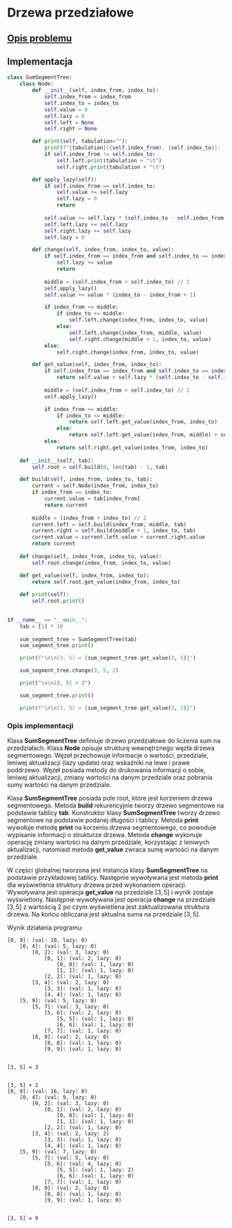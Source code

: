 # Drzewa przedziałowe

## [Opis problemu](../../../../algorithms/structures/segment-trees.md)


## Implementacja

```python linenums="1"
class SumSegmentTree:
    class Node:
        def __init__(self, index_from, index_to):
            self.index_from = index_from
            self.index_to = index_to
            self.value = 0
            self.lazy = 0
            self.left = None
            self.right = None

        def print(self, tabulation=""):
            print(f"{tabulation}[{self.index_from}, {self.index_to}]: (val: {self.value}, lazy: {self.lazy})")
            if self.index_from != self.index_to:
                self.left.print(tabulation + "\t")
                self.right.print(tabulation + "\t")

        def apply_lazy(self):
            if self.index_from == self.index_to:
                self.value += self.lazy
                self.lazy = 0
                return
            
            self.value += self.lazy * (self.index_to - self.index_from + 1)
            self.left.lazy += self.lazy
            self.right.lazy += self.lazy
            self.lazy = 0

        def change(self, index_from, index_to, value):
            if self.index_from == index_from and self.index_to == index_to:
                self.lazy += value
                return
            
            middle = (self.index_from + self.index_to) // 2
            self.apply_lazy()
            self.value += value * (index_to - index_from + 1)

            if index_from <= middle:
                if index_to <= middle:
                    self.left.change(index_from, index_to, value)
                else:
                    self.left.change(index_from, middle, value)
                    self.right.change(middle + 1, index_to, value)
            else:
                self.right.change(index_from, index_to, value)

        def get_value(self, index_from, index_to):
            if self.index_from == index_from and self.index_to == index_to:
                return self.value + self.lazy * (self.index_to - self.index_from + 1)
            
            middle = (self.index_from + self.index_to) // 2
            self.apply_lazy()

            if index_from <= middle:
                if index_to <= middle:
                    return self.left.get_value(index_from, index_to)
                else:
                    return self.left.get_value(index_from, middle) + self.right.get_value(middle + 1, index_to)
            else:
                return self.right.get_value(index_from, index_to)
            
    def __init__(self, tab):
        self.root = self.build(0, len(tab) - 1, tab)

    def build(self, index_from, index_to, tab):
        current = self.Node(index_from, index_to)
        if index_from == index_to:
            current.value = tab[index_from]
            return current
        
        middle = (index_from + index_to) // 2
        current.left = self.build(index_from, middle, tab)
        current.right = self.build(middle + 1, index_to, tab)
        current.value = current.left.value + current.right.value
        return current
    
    def change(self, index_from, index_to, value):
        self.root.change(index_from, index_to, value)

    def get_value(self, index_from, index_to):
        return self.root.get_value(index_from, index_to)
    
    def print(self):
        self.root.print()
    

if __name__ == "__main__":
    tab = [1] * 10
    
    sum_segment_tree = SumSegmentTree(tab)
    sum_segment_tree.print()

    print(f"\n\n[3, 5] = {sum_segment_tree.get_value(3, 5)}")

    sum_segment_tree.change(3, 5, 2)

    print("\n\n[3, 5] + 2")

    sum_segment_tree.print()

    print(f"\n\n[3, 5] = {sum_segment_tree.get_value(3, 5)}")
```


### Opis implementacji

Klasa **SumSegmentTree** definiuje drzewo przedziałowe do liczenia sum na przedziałach. Klasa **Node** opisuje strukturę wewnętrznego węzła drzewa segmentowego.
Węzeł przechowuje informacje o wartości, przedziale, leniwej aktualizacji (lazy update) oraz wskaźniki na lewe i prawe poddrzewo.
Węzeł posiada metody do drukowania informacji o sobie, leniwej aktualizacji, zmiany wartości na danym przedziale oraz pobrania sumy wartości na danym przedziale.

Klasa **SumSegmentTree** posiada pole root, które jest korzeniem drzewa segmentowego.
Metoda **build** rekurencyjnie tworzy drzewo segmentowe na podstawie tablicy **tab**.
Konstruktor klasy **SumSegmentTree** tworzy drzewo segmentowe na podstawie podanej długości i tablicy.
Metoda **print** wywołuje metodę **print** na korzeniu drzewa segmentowego, co powoduje wypisanie informacji o strukturze drzewa.
Metoda **change** wykonuje operację zmiany wartości na danym przedziale, korzystając z leniwych aktualizacji, natomiast metoda **get_value** zwraca sumę wartości na danym przedziale.

W części globalnej tworzona jest instancja klasy **SumSegmentTree** na podstawie przykładowej tablicy.
Następnie wywoływana jest metoda **print** dla wyświetlenia struktury drzewa przed wykonaniem operacji.
Wywoływana jest operacja **get_value** na przedziale $[3, 5]$ i wynik zostaje wyświetlony.
Następnie wywoływana jest operacja **change** na przedziale $[3, 5]$ z wartością $2$ po czym wyświetlena jest zaktualizowana struktura drzewa.
Na końcu obliczana jest aktualna suma na przedziale $[3, 5]$.

Wynik działania programu:

```
[0, 9]: (val: 10, lazy: 0)
    [0, 4]: (val: 5, lazy: 0)
        [0, 2]: (val: 3, lazy: 0)
            [0, 1]: (val: 2, lazy: 0)
                [0, 0]: (val: 1, lazy: 0)
                [1, 1]: (val: 1, lazy: 0)
            [2, 2]: (val: 1, lazy: 0)
        [3, 4]: (val: 2, lazy: 0)
            [3, 3]: (val: 1, lazy: 0)
            [4, 4]: (val: 1, lazy: 0)
    [5, 9]: (val: 5, lazy: 0)
        [5, 7]: (val: 3, lazy: 0)
            [5, 6]: (val: 2, lazy: 0)
                [5, 5]: (val: 1, lazy: 0)
                [6, 6]: (val: 1, lazy: 0)
            [7, 7]: (val: 1, lazy: 0)
        [8, 9]: (val: 2, lazy: 0)
            [8, 8]: (val: 1, lazy: 0)
            [9, 9]: (val: 1, lazy: 0)


[3, 5] = 3


[3, 5] + 2
[0, 9]: (val: 16, lazy: 0)
    [0, 4]: (val: 9, lazy: 0)
        [0, 2]: (val: 3, lazy: 0)
            [0, 1]: (val: 2, lazy: 0)
                [0, 0]: (val: 1, lazy: 0)
                [1, 1]: (val: 1, lazy: 0)
            [2, 2]: (val: 1, lazy: 0)
        [3, 4]: (val: 2, lazy: 2)
            [3, 3]: (val: 1, lazy: 0)
            [4, 4]: (val: 1, lazy: 0)
    [5, 9]: (val: 7, lazy: 0)
        [5, 7]: (val: 5, lazy: 0)
            [5, 6]: (val: 4, lazy: 0)
                [5, 5]: (val: 1, lazy: 2)
                [6, 6]: (val: 1, lazy: 0)
            [7, 7]: (val: 1, lazy: 0)
        [8, 9]: (val: 2, lazy: 0)
            [8, 8]: (val: 1, lazy: 0)
            [9, 9]: (val: 1, lazy: 0)


[3, 5] = 9
```